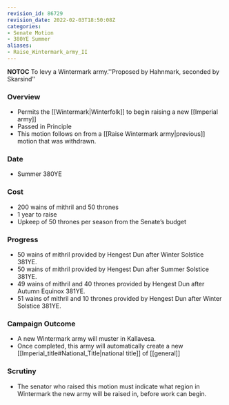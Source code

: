 ```yaml
---
revision_id: 86729
revision_date: 2022-02-03T18:50:08Z
categories:
- Senate Motion
- 380YE Summer
aliases:
- Raise_Wintermark_army_II
---
```



__NOTOC__
To levy a Wintermark army.''Proposed by Hahnmark, seconded by Skarsind''
### Overview
* Permits the [[Wintermark|Winterfolk]] to begin raising a new [[Imperial army]]
* Passed in Principle
* This motion follows on from a [[Raise Wintermark army|previous]] motion that was withdrawn.

### Date
* Summer 380YE

### Cost
* 200 wains of mithril and 50 thrones
* 1 year to raise
* Upkeep of 50 thrones per season from the Senate’s budget

### Progress
* 50 wains of mithril provided by Hengest Dun after Winter Solstice 381YE.
* 50 wains of mithril provided by Hengest Dun after Summer Solstice 381YE.
* 49 wains of mithril and 40 thrones provided by Hengest Dun after Autumn Equinox 381YE.
* 51 wains of mithril and 10 thrones provided by Hengest Dun after Winter Solstice 381YE. 

### Campaign Outcome
* A new Wintermark army will muster in Kallavesa.
* Once completed, this army will automatically create a new [[Imperial_title#National_Title|national title]] of [[general]]

### Scrutiny
* The senator who raised this motion must indicate what region in Wintermark the new army will be raised in, before work can begin.